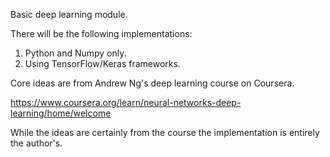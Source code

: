 Basic deep learning module.

There will be the following implementations:
1) Python and Numpy only.
2) Using TensorFlow/Keras frameworks.

Core ideas are from Andrew Ng's deep learning course on Coursera.

https://www.coursera.org/learn/neural-networks-deep-learning/home/welcome

While the ideas are certainly from the course the implementation is entirely the author's.




